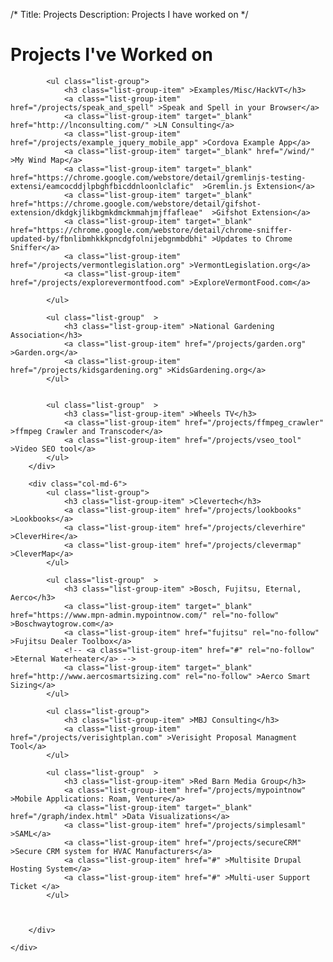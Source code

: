 /*
Title: Projects
Description: Projects I have worked on
*/

# Projects I've Worked on

<div>
	<div class="row">
		<div class="col-md-6" >
			
			<ul class="list-group">
				<h3 class="list-group-item" >Examples/Misc/HackVT</h3>
				<a class="list-group-item" href="/projects/speak_and_spell" >Speak and Spell in your Browser</a>
				<a class="list-group-item" target="_blank" href="http://lnconsulting.com/" >LN Consulting</a>
				<a class="list-group-item" href="/projects/example_jquery_mobile_app" >Cordova Example App</a>
				<a class="list-group-item" target="_blank" href="/wind/" >My Wind Map</a>
				<a class="list-group-item" target="_blank"  href="https://chrome.google.com/webstore/detail/gremlinjs-testing-extensi/eamcocddjlpbghfbicddnloonlclafic"  >Gremlin.js Extension</a>
				<a class="list-group-item" target="_blank"  href="https://chrome.google.com/webstore/detail/gifshot-extension/dkdgkjlikbgmkdmckmmahjmjffafleae"  >Gifshot Extension</a>
				<a class="list-group-item" target="_blank" href="https://chrome.google.com/webstore/detail/chrome-sniffer-updated-by/fbnlibmhkkkpncdgfolnijebgnmbdbhi" >Updates to Chrome Sniffer</a>
				<a class="list-group-item" href="/projects/vermontlegislation.org" >VermontLegislation.org</a>
				<a class="list-group-item" href="/projects/explorevermontfood.com" >ExploreVermontFood.com</a>
				
			</ul>
			
			<ul class="list-group"	>
				<h3 class="list-group-item" >National Gardening Association</h3>
				<a class="list-group-item" href="/projects/garden.org" >Garden.org</a>
				<a class="list-group-item" href="/projects/kidsgardening.org" >KidsGardening.org</a>
			</ul>
			
			
			<ul class="list-group"	>
				<h3 class="list-group-item" >Wheels TV</h3>
				<a class="list-group-item" href="/projects/ffmpeg_crawler" >ffmpeg Crawler and Transcoder</a>
				<a class="list-group-item" href="/projects/vseo_tool" >Video SEO tool</a>
			</ul>
		</div>
		
		<div class="col-md-6">
			<ul class="list-group">
				<h3 class="list-group-item" >Clevertech</h3>
				<a class="list-group-item" href="/projects/lookbooks" >Lookbooks</a>
				<a class="list-group-item" href="/projects/cleverhire" >CleverHire</a>
				<a class="list-group-item" href="/projects/clevermap" >CleverMap</a>
			</ul>
			
			<ul class="list-group"	>
				<h3 class="list-group-item" >Bosch, Fujitsu, Eternal, Aerco</h3>
				<a class="list-group-item" target="_blank" href="https://www.mpn-admin.mypointnow.com/" rel="no-follow" >Boschwaytogrow.com</a>
				<a class="list-group-item" href="fujitsu" rel="no-follow" >Fujitsu Dealer Toolbox</a>
				<!-- <a class="list-group-item" href="#" rel="no-follow" >Eternal Waterheater</a> -->
				<a class="list-group-item" target="_blank" href="http://www.aercosmartsizing.com" rel="no-follow" >Aerco Smart Sizing</a>
			</ul>
			
			<ul class="list-group">
				<h3 class="list-group-item" >MBJ Consulting</h3>
				<a class="list-group-item" href="/projects/verisightplan.com" >Verisight Proposal Managment Tool</a>
			</ul>
			
			<ul class="list-group"	>
				<h3 class="list-group-item" >Red Barn Media Group</h3>
				<a class="list-group-item" href="/projects/mypointnow" >Mobile Applications: Roam, Venture</a>
				<a class="list-group-item" target="_blank" href="/graph/index.html" >Data Visualizations</a>
				<a class="list-group-item" href="/projects/simplesaml" >SAML</a>
				<a class="list-group-item" href="/projects/secureCRM" >Secure CRM system for HVAC Manufacturers</a>
				<a class="list-group-item" href="#" >Multisite Drupal Hosting System</a>
				<a class="list-group-item" href="#" >Multi-user Support Ticket </a>
			</ul>
			
			
		
		</div>
		
	</div>
</div>
